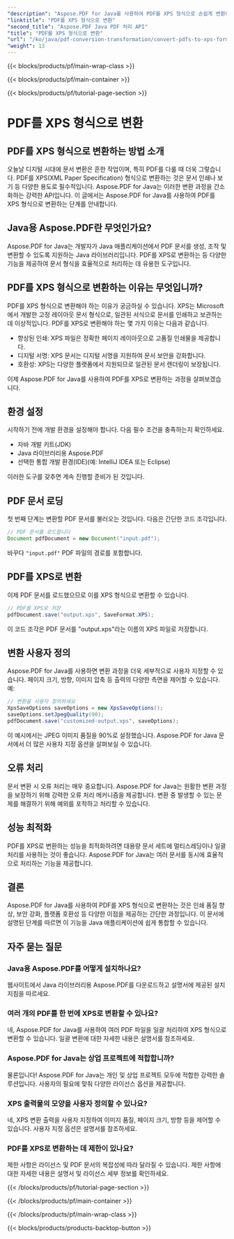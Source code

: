 ```yaml
---
"description": "Aspose.PDF for Java를 사용하여 PDF를 XPS 형식으로 손쉽게 변환하세요. 향상된 인쇄, 보안 및 호환성을 경험해 보세요."
"linktitle": "PDF를 XPS 형식으로 변환"
"second_title": "Aspose.PDF Java PDF 처리 API"
"title": "PDF를 XPS 형식으로 변환"
"url": "/ko/java/pdf-conversion-transformation/convert-pdfs-to-xps-format/"
"weight": 13
---
```


{{< blocks/products/pf/main-wrap-class >}}

{{< blocks/products/pf/main-container >}}

{{< blocks/products/pf/tutorial-page-section >}}

# PDF를 XPS 형식으로 변환


## PDF를 XPS 형식으로 변환하는 방법 소개

오늘날 디지털 시대에 문서 변환은 흔한 작업이며, 특히 PDF를 다룰 때 더욱 그렇습니다. PDF를 XPS(XML Paper Specification) 형식으로 변환하는 것은 문서 인쇄나 보기 등 다양한 용도로 필수적입니다. Aspose.PDF for Java는 이러한 변환 과정을 간소화하는 강력한 API입니다. 이 글에서는 Aspose.PDF for Java를 사용하여 PDF를 XPS 형식으로 변환하는 단계를 안내합니다.

## Java용 Aspose.PDF란 무엇인가요?

Aspose.PDF for Java는 개발자가 Java 애플리케이션에서 PDF 문서를 생성, 조작 및 변환할 수 있도록 지원하는 Java 라이브러리입니다. PDF를 XPS로 변환하는 등 다양한 기능을 제공하여 문서 형식을 효율적으로 처리하는 데 유용한 도구입니다.

## PDF를 XPS 형식으로 변환하는 이유는 무엇입니까?

PDF를 XPS 형식으로 변환해야 하는 이유가 궁금하실 수 있습니다. XPS는 Microsoft에서 개발한 고정 레이아웃 문서 형식으로, 일관된 서식으로 문서를 인쇄하고 보관하는 데 이상적입니다. PDF를 XPS로 변환해야 하는 몇 가지 이유는 다음과 같습니다.

- 향상된 인쇄: XPS 파일은 정확한 페이지 레이아웃으로 고품질 인쇄물을 제공합니다.
- 디지털 서명: XPS 문서는 디지털 서명을 지원하여 문서 보안을 강화합니다.
- 호환성: XPS는 다양한 플랫폼에서 지원되므로 일관된 문서 렌더링이 보장됩니다.

이제 Aspose.PDF for Java를 사용하여 PDF를 XPS로 변환하는 과정을 살펴보겠습니다.

## 환경 설정

시작하기 전에 개발 환경을 설정해야 합니다. 다음 필수 조건을 충족하는지 확인하세요.

- 자바 개발 키트(JDK)
- Java 라이브러리용 Aspose.PDF
- 선택한 통합 개발 환경(IDE)(예: IntelliJ IDEA 또는 Eclipse)

이러한 도구를 갖추면 계속 진행할 준비가 된 것입니다.

## PDF 문서 로딩

첫 번째 단계는 변환할 PDF 문서를 불러오는 것입니다. 다음은 간단한 코드 조각입니다.

```java
// PDF 문서를 로드합니다
Document pdfDocument = new Document("input.pdf");
```

바꾸다 `"input.pdf"` PDF 파일의 경로를 포함합니다.

## PDF를 XPS로 변환

이제 PDF 문서를 로드했으므로 이를 XPS 형식으로 변환할 수 있습니다.

```java
// PDF를 XPS로 저장
pdfDocument.save("output.xps", SaveFormat.XPS);
```

이 코드 조각은 PDF 문서를 "output.xps"라는 이름의 XPS 파일로 저장합니다.

## 변환 사용자 정의

Aspose.PDF for Java를 사용하면 변환 과정을 더욱 세부적으로 사용자 지정할 수 있습니다. 페이지 크기, 방향, 이미지 압축 등 출력의 다양한 측면을 제어할 수 있습니다. 예:

```java
// 변환을 사용자 정의하세요
XpsSaveOptions saveOptions = new XpsSaveOptions();
saveOptions.setJpegQuality(90);
pdfDocument.save("customized-output.xps", saveOptions);
```

이 예시에서는 JPEG 이미지 품질을 90%로 설정했습니다. Aspose.PDF for Java 문서에서 더 많은 사용자 지정 옵션을 살펴보실 수 있습니다.

## 오류 처리

문서 변환 시 오류 처리는 매우 중요합니다. Aspose.PDF for Java는 원활한 변환 과정을 보장하기 위해 강력한 오류 처리 메커니즘을 제공합니다. 변환 중 발생할 수 있는 문제를 해결하기 위해 예외를 포착하고 처리할 수 있습니다.

## 성능 최적화

PDF를 XPS로 변환하는 성능을 최적화하려면 대용량 문서 세트에 멀티스레딩이나 일괄 처리를 사용하는 것이 좋습니다. Aspose.PDF for Java는 여러 문서를 동시에 효율적으로 처리하는 기능을 제공합니다.

## 결론

Aspose.PDF for Java를 사용하여 PDF를 XPS 형식으로 변환하는 것은 인쇄 품질 향상, 보안 강화, 플랫폼 호환성 등 다양한 이점을 제공하는 간단한 과정입니다. 이 문서에 설명된 단계를 따르면 이 기능을 Java 애플리케이션에 쉽게 통합할 수 있습니다.

## 자주 묻는 질문

### Java용 Aspose.PDF를 어떻게 설치하나요?

웹사이트에서 Java 라이브러리용 Aspose.PDF를 다운로드하고 설명서에 제공된 설치 지침을 따르세요.

### 여러 개의 PDF를 한 번에 XPS로 변환할 수 있나요?

네, Aspose.PDF for Java를 사용하여 여러 PDF 파일을 일괄 처리하여 XPS 형식으로 변환할 수 있습니다. 일괄 변환에 대한 자세한 내용은 설명서를 참조하세요.

### Aspose.PDF for Java는 상업 프로젝트에 적합합니까?

물론입니다! Aspose.PDF for Java는 개인 및 상업 프로젝트 모두에 적합한 강력한 솔루션입니다. 사용자의 필요에 맞춰 다양한 라이선스 옵션을 제공합니다.

### XPS 출력물의 모양을 사용자 정의할 수 있나요?

네, XPS 변환 출력을 사용자 지정하여 이미지 품질, 페이지 크기, 방향 등을 제어할 수 있습니다. 사용자 지정 옵션은 설명서를 참조하세요.

### PDF를 XPS로 변환하는 데 제한이 있나요?

제한 사항은 라이선스 및 PDF 문서의 복잡성에 따라 달라질 수 있습니다. 제한 사항에 대한 자세한 내용은 설명서 및 라이선스 세부 정보를 확인하세요.

{{< /blocks/products/pf/tutorial-page-section >}}

{{< /blocks/products/pf/main-container >}}

{{< /blocks/products/pf/main-wrap-class >}}

{{< blocks/products/products-backtop-button >}}
